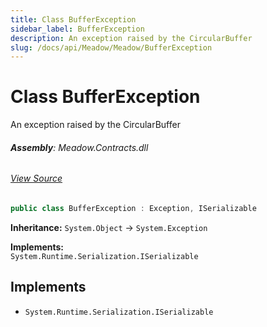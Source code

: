 ```yaml
---
title: Class BufferException
sidebar_label: BufferException
description: An exception raised by the CircularBuffer
slug: /docs/api/Meadow/Meadow/BufferException
---
```

# Class BufferException
An exception raised by the CircularBuffer

###### **Assembly**: Meadow.Contracts.dll
###### [View Source](https://github.com/WildernessLabs/Meadow.Contracts.git/blob/develop/Source/Meadow.Contracts/CircularBuffer.cs#L595)
```csharp title="Declaration"
public class BufferException : Exception, ISerializable
```
**Inheritance:** `System.Object` -> `System.Exception`

**Implements:**  
`System.Runtime.Serialization.ISerializable`


## Implements

* `System.Runtime.Serialization.ISerializable`
